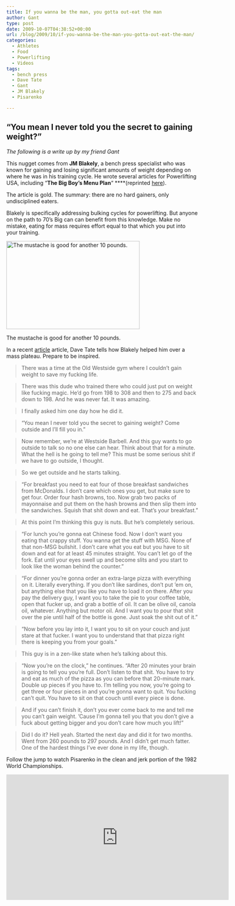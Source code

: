 ```yaml
---
title: If you wanna be the man, you gotta out-eat the man
author: Gant
type: post
date: 2009-10-07T04:38:52+00:00
url: /blog/2009/10/if-you-wanna-be-the-man-you-gotta-out-eat-the-man/
categories:
  - Athletes
  - Food
  - Powerlifting
  - Videos
tags:
  - bench press
  - Dave Tate
  - Gant
  - JM Blakely
  - Pisarenko

---
```

## **&#8220;You mean I never told you the secret to gaining weight?&#8221;**

_The following is a write up by my friend Gant_
  

  
This nugget comes from **JM Blakely**, a bench press specialist who was known for gaining and losing significant amounts of weight depending on where he was in his training cycle. He wrote several articles for Powerlifting USA, including &#8220;**The Big Boy’s Menu Plan**&#8220; ****(reprinted [here][1]).
  

  
The article is gold. The summary: there are no hard gainers, only undisciplined eaters.

Blakely is specifically addressing bulking cycles for powerlifting. But anyone on the path to 70’s Big can can benefit from this knowledge. Make no mistake, eating for mass requires effort equal to that which you put into your training.

<div id="attachment_243" style="width: 360px" class="wp-caption aligncenter">
  <img aria-describedby="caption-attachment-243" data-attachment-id="243" data-permalink="/blog/2009/10/if-you-wanna-be-the-man-you-gotta-out-eat-the-man/pmag1b-2/" data-orig-file="/2009/10/pmag1b1.jpg" data-orig-size="500,330" data-comments-opened="1" data-image-meta="{&quot;aperture&quot;:&quot;0&quot;,&quot;credit&quot;:&quot;&quot;,&quot;camera&quot;:&quot;&quot;,&quot;caption&quot;:&quot;&quot;,&quot;created_timestamp&quot;:&quot;0&quot;,&quot;copyright&quot;:&quot;&quot;,&quot;focal_length&quot;:&quot;0&quot;,&quot;iso&quot;:&quot;0&quot;,&quot;shutter_speed&quot;:&quot;0&quot;,&quot;title&quot;:&quot;&quot;}" data-image-title="JM Blakely" data-image-description="" data-medium-file="/2009/10/pmag1b1-400x264.jpg" data-large-file="/2009/10/pmag1b1.jpg" class="size-full wp-image-243" title="JM Blakely" src="/2009/10/pmag1b1.jpg" alt="The mustache is good for another 10 pounds." width="350" height="231" srcset="/2009/10/pmag1b1.jpg 500w, /2009/10/pmag1b1-400x264.jpg 400w" sizes="(max-width: 350px) 100vw, 350px" />
  
  <p id="caption-attachment-243" class="wp-caption-text">
    The mustache is good for another 10 pounds.
  </p>
</div>


  

  
In a recent [article][2] article, Dave Tate tells how Blakely helped him over a mass plateau. Prepare to be inspired.

> There was a time at the Old Westside gym where I couldn’t gain weight to save my fucking life.
  
> 
  
> There was this dude who trained there who could just put on weight like fucking magic. He’d go from 198 to 308 and then to 275 and back down to 198. And he was never fat. It was amazing.
  
> 
  
> I finally asked him one day how he did it.
  
> 
  
> &#8220;You mean I never told you the secret to gaining weight? Come outside and I’ll fill you in.&#8221;
  
> 
  
> Now remember, we’re at Westside Barbell. And this guy wants to go outside to talk so no one else can hear. Think about that for a minute. What the hell is he going to tell me? This must be some serious shit if we have to go outside, I thought.
  
> 
  
> So we get outside and he starts talking.
  
> 
  
> &#8220;For breakfast you need to eat four of those breakfast sandwiches from McDonalds. I don’t care which ones you get, but make sure to get four. Order four hash browns, too. Now grab two packs of mayonnaise and put them on the hash browns and then slip them into the sandwiches. Squish that shit down and eat. That’s your breakfast.&#8221;
  
> 
  
> At this point I’m thinking this guy is nuts. But he’s completely serious.
  
> 
  
> &#8220;For lunch you’re gonna eat Chinese food. Now I don’t want you eating that crappy stuff. You wanna get the stuff with MSG. None of that non-MSG bullshit. I don’t care what you eat but you have to sit down and eat for at least 45 minutes straight. You can’t let go of the fork. Eat until your eyes swell up and become slits and you start to look like the woman behind the counter.&#8221;
  
> 
  
> &#8220;For dinner you’re gonna order an extra-large pizza with everything on it. Literally everything. If you don’t like sardines, don’t put ’em on, but anything else that you like you have to load it on there. After you pay the delivery guy, I want you to take the pie to your coffee table, open that fucker up, and grab a bottle of oil. It can be olive oil, canola oil, whatever. Anything but motor oil. And I want you to pour that shit over the pie until half of the bottle is gone. Just soak the shit out of it.&#8221;
  
> 
  
> &#8220;Now before you lay into it, I want you to sit on your couch and just stare at that fucker. I want you to understand that that pizza right there is keeping you from your goals.&#8221;
  
> 
  
> This guy is in a zen-like state when he’s talking about this.
  
> 
  
> &#8220;Now you’re on the clock,&#8221; he continues. &#8220;After 20 minutes your brain is going to tell you you’re full. Don’t listen to that shit. You have to try and eat as much of the pizza as you can before that 20-minute mark. Double up pieces if you have to. I’m telling you now, you’re going to get three or four pieces in and you’re gonna want to quit. You fucking can’t quit. You have to sit on that couch until every piece is done.
  
> 
  
> And if you can’t finish it, don’t you ever come back to me and tell me you can’t gain weight. ’Cause I’m gonna tell you that you don’t give a fuck about getting bigger and you don’t care how much you lift!&#8221;
  
> 
  
> Did I do it? Hell yeah. Started the next day and did it for two months. Went from 260 pounds to 297 pounds. And I didn’t get much fatter. One of the hardest things I’ve ever done in my life, though.

Follow the jump to watch Pisarenko in the clean and jerk portion of the 1982 World Championships.
  
<!--more-->


  

  
<span class="embed-youtube" style="text-align:center; display: block;"><iframe class='youtube-player' type='text/html' width='584' height='329' src='https://www.youtube.com/embed/8LAQziRZwiw?version=3&#038;rel=0&#038;fs=1&#038;autohide=2&#038;showsearch=0&#038;showinfo=1&#038;iv_load_policy=1&#038;wmode=transparent' allowfullscreen='true' style='border:0;'></iframe></span>

 [1]: http://www.wannabebig.com/forums/showpost.php?s=2e6c1d7eb7b0326c0dabce0c4ce2dbd7&p=1370706&postcount=1
 [2]: http://www.tmuscle.com/free_online_article/sports_body_training_performance_interviews/37_tips_and_tales_from_dave_tate